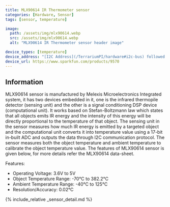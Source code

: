 ```yaml
---
title: MLX90614 IR Thermometer sensor
categories: [Hardware, Sensor]
tags: [sensor, temperature]

image:
  path: /assets/img/mlx90614.webp
  src: /assets/img/mlx90614.webp
  alt: "MLX90614 IR Thermometer sensor header image"

device_types: [temperature]
device_address: "[I2C Address](/TerrariumPI/hardware#i2c-bus) followed by either `,o` for object or `,a` for ambient temperature <br />Ex: `0x3f,1,o`"
device_url: https://www.sparkfun.com/products/9570
---
```


## Information
MLX90614 sensor is manufactured by Melexis Microelectronics Integrated system, it has two devices embedded in it, one is the infrared thermopile detector (sensing unit) and the other is a signal conditioning DSP device (computational unit). It works based on Stefan-Boltzmann law which states that all objects emits IR energy and the intensity of this energy will be directly proportional to the temperature of that object. The sensing unit in the sensor measures how much IR energy is emitted by a targeted object and the computational unit converts it into temperature value using a 17-bit in-built ADC and outputs the data through I2C communication protocol. The sensor measures both the object temperature and ambient temperature to calibrate the object temperature value. The features of MLX90614 sensor is given below, for more details refer the MLX90614 data-sheet.

Features:
- Operating Voltage: 3.6V to 5V
- Object Temperature Range: -70°C to 382.2°C
- Ambient Temperature Range: -40°C to 125°C
- Resolution/Accuracy: 0.02°C


{% include_relative _sensor_detail.md %}